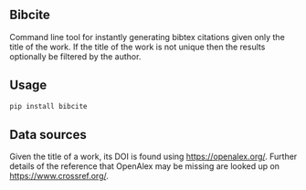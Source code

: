 ## Bibcite

Command line tool for instantly generating bibtex citations given only
the title of the work. If the title of the work is not unique then the results
optionally be filtered by the author.

## Usage
```bash
pip install bibcite
```

[//]: # (## Usage)

[//]: # (```)

[//]: # (bibcite )

[//]: # (```)

##  Data sources

Given the title of a work, its DOI is found using https://openalex.org/.
Further details of the reference that OpenAlex may be missing are looked up on https://www.crossref.org/.

